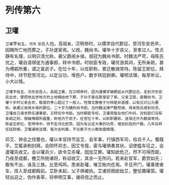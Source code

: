# 列传第六
## 卫瓘
`卫瓘`字`伯玉`，`河东` `安邑`人也。高祖`暠`，汉明帝时，以儒学自代郡征，至河东安邑卒，因赐所亡地而葬之，子孙遂家焉。父觊，魏尚书。瓘年十岁丧父，至孝过人。性贞静有名理，以明识清允称。袭父爵阌乡侯。弱冠为魏尚书郎。时魏法严苛，母陈氏忧之，瓘自请得徙为通事郎，转中书郎。时权臣专政，瓘优游其间，无所亲疏，甚为傅嘏所重，谓之甯武子。在位十年，以任职称，累迁散骑常侍。陈留王即位，拜侍中，持节慰劳河北。以定议功，增邑户。数岁转廷尉卿。瓘明法理，每至听讼，小大以情。

`卫瓘字伯玉，河东安邑人。高祖卫暠，在汉明帝时，因为通儒学被朝廷从代郡征召，走到河东安邑去世，便把他去世地方的土地赐给他下葬，子孙于是在那里安了家。父亲卫觊，是魏尚书。卫瓘十岁时父亲去世，极度的孝心超过了一般人。性情文静善于分辨是非道理，以有见识公允著称。承袭父亲阌乡侯的爵位。二十岁为魏的尚书郎。当时魏法律严酷苛细，母亲陈氏感到忧虑，卫瓘自己请求转任通事郎，又转任中书郎。当时朝臣专权，卫灌周旋在他们中间，对权臣们没有亲疏之别，很被傅嘏所器重，称他为宁武子。在官位十年，以称职著称，逐渐迁升为散骑常侍。陈留王即位，官拜侍中，持节去河北慰劳。因为有议定大事的功劳，增加封邑的户数。几年后转任廷尉卿。卫瓘通晓法理，每次去判案，不论案子大小都依据情理。`

邓艾、钟会之伐蜀也，瓘以本官持节监艾、会军事，行镇西军司，给兵千人。蜀既平，艾辄承制封拜。会阴怀异志，因艾专擅，密与瓘俱奏其状。诏使槛车征之，会遣瓘先收艾。会以瓘兵少，欲令艾杀瓘，因加艾罪。瓘知欲危己，然不可得而距，乃夜至成都，檄艾所统诸将，称诏收艾，其余一无所问。若来赴官军，爵赏如先；敢有不出，诛及三族。比至鸡鸣，悉来赴瓘，唯艾帐内在焉。平旦开门，瓘乘使者车，径入至成都殿前。艾卧未起，父子俱被执。艾诸将图欲劫艾，整仗趣瓘营。瓘轻出迎之，伪作表草，将申明艾事，诸将信之而止。